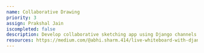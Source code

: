 ```yaml
---
name: Collaborative Drawing
priority: 3
assign: Prakshal Jain
iscompleted: false
description: Develop collaborative sketching app using Django channels.
resources: https://medium.com/@abhi.sharm.414/live-whiteboard-with-django-react-and-websockets-7cae864ed6c5,https://github.com/asharma414/whiteboard,https://www.reddit.com/r/django/comments/f835b2/live_coding_collaborative_whiteboard_with_django/,https://github.com/stephenmcd/drawnby
---
```

